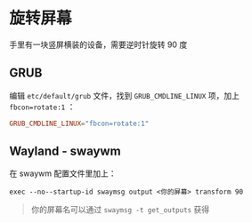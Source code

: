 # 旋转屏幕

手里有一块竖屏横装的设备，需要逆时针旋转 90 度

## GRUB

编辑 `etc/default/grub` 文件，找到 `GRUB_CMDLINE_LINUX` 项，加上 `fbcon=rotate:1` ：

```conf
GRUB_CMDLINE_LINUX="fbcon=rotate:1"
```

## Wayland - swaywm

在 swaywm 配置文件里加上：

```sway
exec --no--startup-id swaymsg output <你的屏幕> transform 90
```

> 你的屏幕名可以通过 `swaymsg -t get_outputs` 获得
